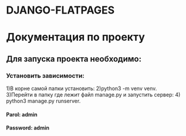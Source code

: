 # DJANGO-FLATPAGES

# Документация по проекту
## Для запуска проекта необходимо:

### Установить зависимости:
1)В корне самой папки установить:
2)python3 -m venv venv.  
3)Перейти в папку где лежит файл manage.py и запустить сервер:
4) python3 manage.py runserver. 
#### Parol: admin
#### Password: admin
